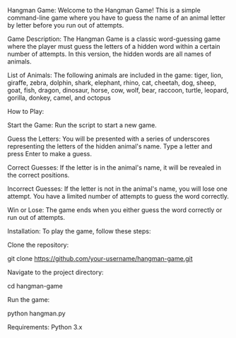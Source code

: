 Hangman Game:
Welcome to the Hangman Game! This is a simple command-line game where you have to guess the name of an animal letter by letter before you run out of attempts.

Game Description:
The Hangman Game is a classic word-guessing game where the player must guess the letters of a hidden word within a certain number of attempts. In this version, the hidden words are all names of animals.

List of Animals:
The following animals are included in the game:
tiger, lion, giraffe, zebra, dolphin, shark, elephant, rhino, cat, cheetah, dog, sheep, goat, fish, dragon, dinosaur, horse, cow, wolf, bear, raccoon, turtle, leopard, gorilla, donkey, camel, and octopus

How to Play:

Start the Game: Run the script to start a new game.

Guess the Letters: You will be presented with a series of underscores representing the letters of the hidden animal's name. Type a letter and press Enter to make a guess.

Correct Guesses: If the letter is in the animal's name, it will be revealed in the correct positions.

Incorrect Guesses: If the letter is not in the animal's name, you will lose one attempt. You have a limited number of attempts to guess the word correctly.

Win or Lose: The game ends when you either guess the word correctly or run out of attempts.

Installation: To play the game, follow these steps:

Clone the repository:

git clone https://github.com/your-username/hangman-game.git

Navigate to the project directory:

cd hangman-game

Run the game:

python hangman.py

Requirements:
Python 3.x
